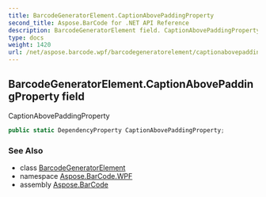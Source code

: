 ```yaml
---
title: BarcodeGeneratorElement.CaptionAbovePaddingProperty
second_title: Aspose.BarCode for .NET API Reference
description: BarcodeGeneratorElement field. CaptionAbovePaddingProperty
type: docs
weight: 1420
url: /net/aspose.barcode.wpf/barcodegeneratorelement/captionabovepaddingproperty/
---
```

## BarcodeGeneratorElement.CaptionAbovePaddingProperty field

CaptionAbovePaddingProperty

```csharp
public static DependencyProperty CaptionAbovePaddingProperty;
```

### See Also

* class [BarcodeGeneratorElement](../)
* namespace [Aspose.BarCode.WPF](../../barcodegeneratorelement/)
* assembly [Aspose.BarCode](../../../)


